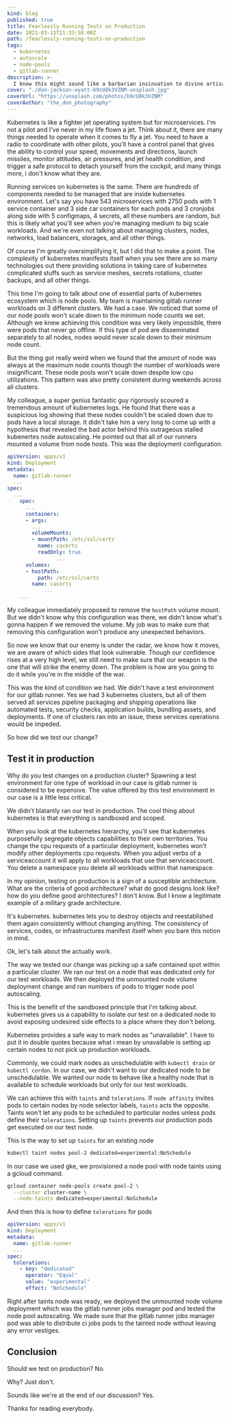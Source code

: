 ```yaml
---
kind: blog
published: true
title: Fearlessly Running Tests on Production
date: 2021-03-11T21:33:58.00Z
path: /fearlessly-running-tests-on-production
tags:
  - kubernetes
  - autoscale
  - node-pools
  - gitlab-runner
description: >-
  I know this might sound like a barbarian insinuation to divine artisanal engineering best practices that have been laid out over the last 4 decades. But if there was a case you need to do that, I thought it would be interesting if I could share my experience in running tests on a kubernetes production cluster without disrupting any production workloads.
cover: "./don-jackson-wyatt-b9cU8k3VZNM-unsplash.jpg"
coverUrl: "https://unsplash.com/photos/b9cU8k3VZNM"
coverAuthor: "the_don_photography"
---
```


Kubernetes is like a fighter jet operating system but for microservices. I'm not a pilot and I've never in my life flown a jet. Think about it, there are many things needed to operate when it comes to fly a jet. You need to have a radio to coordinate with other pilots, you'll have a control panel that gives the ability to control your speed, movements and directions, launch missiles, monitor attitudes, air pressures, and jet health condition, and trigger a safe protocol to detach yourself from the cockpit, and many things more, i don't know what they are.

Running services on kubernetes is the same. There are hundreds of components needed to be managed that are inside kubernetes environment. Let's say you have 543 microservices with 2750 pods with 1 service container and 3 side car containers for each pods and 3 cronjobs along side with 5 configmaps, 4 secrets, all these numbers are random, but this is likely what you'll see when you're managing medium to big scale workloads. And we're even not talking about managing clusters, nodes, networks, load balancers, storages, and all other things.

Of course I'm greatly oversimplifying it, but I did that to make a point. The complexity of kubernetes manifests itself when you see there are so many technologies out there providing solutions in taking care of kubernetes complicated stuffs such as service meshes, secrets rotations, cluster backups, and all other things.

This time I'm going to talk about one of essential parts of kubernetes ecosystem which is node pools. My team is maintaining gitlab runner workloads on 3 different clusters. We had a case. We noticed that some of our node pools won't scale down to the minimum node counts we set. Although we knew achieving this condition was very likely impossible, there were pods that never go offline. If this type of pod are disseminated separately to all nodes, nodes would never scale down to their minimum node count.

But the thing got really weird when we found that the amount of node was always at the maximum node counts though the number of workloads were insignificant. These node pools won't scale down despite low cpu utilizations. This pattern was also pretty consistent during weekends across all clusters.

My colleague, a super genius fantastic guy rigorously scoured a tremendous amount of kubernetes logs. He found that there was a suspicious log showing that these nodes couldn't be scaled down due to pods have a local storage. It didn't take him a very long to come up with a hypothesis that revealed the bad actor behind this outrageous stalled kubenertes node autoscaling. He pointed out that all of our runners mounted a volume from node hosts. This was the deployment configuration.

```yaml
apiVersion: apps/v1
kind: Deployment
metadata:
  name: gitlab-runner
  ...
spec:
  ...
    spec:
      ...
      containers:
      - args:
        ...
        volumeMounts:
        - mountPath: /etc/ssl/certs
          name: cacerts
          readOnly: true
				...
      volumes:
      - hostPath:
          path: /etc/ssl/certs
        name: cacerts
			...
	...
```

My colleague immediately proposed to remove the `hostPath` volume mount. But we didn't know why this configuration was there, we didn't know what's gonna happen if we removed the volume. My job was to make sure that removing this configuration won't produce any unexpected behaviors.

So now we know that our enemy is under the radar, we know how it moves, we are aware of which sides that look vulnerable. Though our confidence rises at a very high level, we still need to make sure that our weapon is the one that will strike the enemy down. The problem is how are you going to do it while you're in the middle of the war.

This was the kind of condition we had. We didn't have a test environment for our gitlab runner. Yes we had 3 kubernetes clusters, but all of them served all services pipeline packaging and shipping operations like automated tests, security checks, application builds, bundling assets, and deployments. If one of clusters ran into an issue, these services operations would be impeded.

So how did we test our change?

## Test it in production

Why do you test changes on a production cluster? Spawning a test environment for one type of workload in our case is gitlab runner is considered to be expensive. The value offered by this test environment in our case is a little less critical.

We didn't blatantly ran our test in production. The cool thing about kubernetes is that everything is sandboxed and scoped.

When you look at the kubernetes hierarchy, you'll see that kubernetes purposefully segregate objects capabilities to their own territories. You change the cpu requests of a particular deployment, kubernetes won't modify other deployments cpu requests. When you adjust verbs of a serviceaccount it will apply to all workloads that use that serviceaccount. You delete a namespace you delete all workloads within that namespace.

In my opinion, testing on production is a sign of a susceptible architecture. What are the criteria of good architecture? what do good designs look like? how do you define good architectures? I don't know. But I know a legitimate example of a military grade architecture.

It's kubernetes. kubernetes lets you to destroy objects and reestablished them again consistently without changing anything. The consistency of services, codes, or infrastructures manifest itself when you bare this notion in mind.

Ok, let's talk about the actually work.

The way we tested our change was picking up a safe contained spot within a particular cluster. We ran our test on a node that was dedicated only for our test workloads. We then deployed the unmounted node volume deployment change and ran numbers of pods to trigger node pool autoscaling.

This is the benefit of the sandboxed principle that I'm talking about. kubernetes gives us a capability to isolate our test on a dedicated node to avoid exposing undesired side effects to a place where they don't belong.

Kubernetes provides a safe way to mark nodes as "unavailable". I have to put it in double quotes because what i mean by unavailable is setting up certain nodes to not pick up production workloads.

Commonly, we could mark nodes as unschedulable with `kubectl drain` or `kubectl cordon`. In our case, we didn't want to our dedicated node to be unschedulable. We wanted our node to behave like a healthy node that is available to schedule workloads but only for our test workloads.

We can achieve this with `taints` and `tolerations`. If `node affinity` invites pods to certain nodes by node selector labels, `taints` acts the opposite. Taints won't let any pods to be scheduled to particular nodes unless pods define their `tolerations`. Setting up `taints` prevents our production pods get executed on our test node.

This is the way to set up `taints` for an existing node

```bash
kubectl taint nodes pool-2 dedicated=experimental:NoSchedule
```

In our case we used gke, we provisioned a node pool with node taints using a gcloud command.

```bash
gcloud container node-pools create pool-2 \
  --cluster cluster-name \
  --node-taints dedicated=experimental:NoSchedule
```

And then this is how to define `tolerations` for pods

```yaml
apiVersion: apps/v1
kind: Deployment
metadata:
  name: gitlab-runner
  ...
spec:
  tolerations:
    - key: "dedicated"
      operator: "Equal"
      value: "experimental"
      effect: "NoSchedule"
```

Right after taints node was ready, we deployed the unmounted node volume deployment which was the gitlab runner jobs manager pod and tested the node pool autoscaling. We made sure that the gitlab runner jobs manager pod was able to distribute ci jobs pods to the tainted node without leaving any error vestiges.

## Conclusion

Should we test on production? No.

Why? Just don't.

Sounds like we're at the end of our discussion? Yes.

Thanks for reading everybody.
